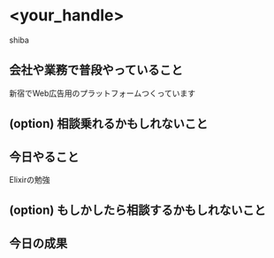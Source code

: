 # <your_handle>
shiba

## 会社や業務で普段やっていること
新宿でWeb広告用のプラットフォームつくっています

## (option) 相談乗れるかもしれないこと

## 今日やること
Elixirの勉強

## (option) もしかしたら相談するかもしれないこと

## 今日の成果
